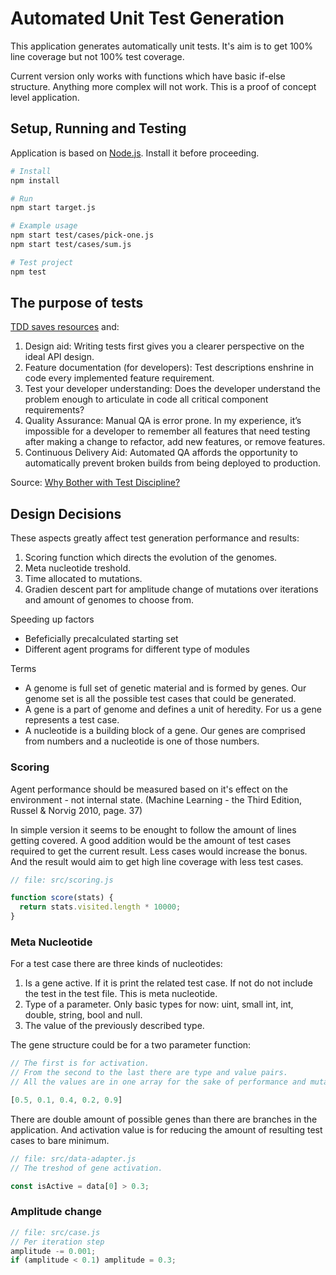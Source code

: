 
# Automated Unit Test Generation

This application generates automatically unit tests. It's aim is to get 100% line coverage but not 100% test coverage.

Current version only works with functions which have basic if-else structure. Anything more complex will not work. This is a proof of concept level application.


## Setup, Running and Testing

Application is based on [Node.js](https://nodejs.org/). Install it before proceeding.

```bash
# Install
npm install

# Run
npm start target.js

# Example usage
npm start test/cases/pick-one.js
npm start test/cases/sum.js

# Test project
npm test
```


## The purpose of tests

[TDD saves resources](https://www.computer.org/csdl/mags/so/2007/03/s3024.pdf) and:

  1. Design aid: Writing tests first gives you a clearer perspective on the ideal API design.
  2. Feature documentation (for developers): Test descriptions enshrine in code every implemented feature requirement.
  3. Test your developer understanding: Does the developer understand the problem enough to articulate in code all critical component requirements?
  4. Quality Assurance: Manual QA is error prone. In my experience, it’s impossible for a developer to remember all features that need testing after making a change to refactor, add new features, or remove features.
  5. Continuous Delivery Aid: Automated QA affords the opportunity to automatically prevent broken builds from being deployed to production.

Source: [Why Bother with Test Discipline?](https://medium.com/javascript-scene/what-every-unit-test-needs-f6cd34d9836d)

## Design Decisions

These aspects greatly affect test generation performance and results:
  1. Scoring function which directs the evolution of the genomes.
  2. Meta nucleotide treshold.
  3. Time allocated to mutations.
  4. Gradien descent part for amplitude change of mutations over iterations and amount of genomes to choose from.

Speeding up factors
  * Befeficially precalculated starting set
  * Different agent programs for different type of modules

Terms
  * A genome is full set of genetic material and is formed by genes. Our genome set is all the possible test cases that could be generated.
  * A gene is a part of genome and defines a unit of heredity. For us a gene represents a test case.
  * A nucleotide is a building block of a gene. Our genes are comprised from numbers and a nucleotide is one of those numbers.

### Scoring

Agent performance should be measured based on it's effect on the environment - not internal state. (Machine Learning - the Third Edition, Russel & Norvig 2010, page. 37)

In simple version it seems to be enought to follow the amount of lines getting covered. A good addition would be the amount of test cases required to get the current result. Less cases would increase the bonus. And the result would aim to get high line coverage with less test cases.

```js
// file: src/scoring.js

function score(stats) {
  return stats.visited.length * 10000;
}
```

### Meta Nucleotide

For a test case there are three kinds of nucleotides:

1. Is a gene active. If it is print the related test case. If not do not include the test in the test file. This is meta nucleotide.
2. Type of a parameter. Only basic types for now: uint, small int, int, double, string, bool and null.
3. The value of the previously described type.

The gene structure could be for a two parameter function:

```js
// The first is for activation.
// From the second to the last there are type and value pairs.
// All the values are in one array for the sake of performance and mutation handling.

[0.5, 0.1, 0.4, 0.2, 0.9]
```

There are double amount of possible genes than there are branches in the application. And activation value is for reducing the amount of resulting test cases to bare minimum.

```js
// file: src/data-adapter.js
// The treshod of gene activation.

const isActive = data[0] > 0.3;
```

### Amplitude change

```js
// file: src/case.js
// Per iteration step
amplitude -= 0.001;
if (amplitude < 0.1) amplitude = 0.3;
```
